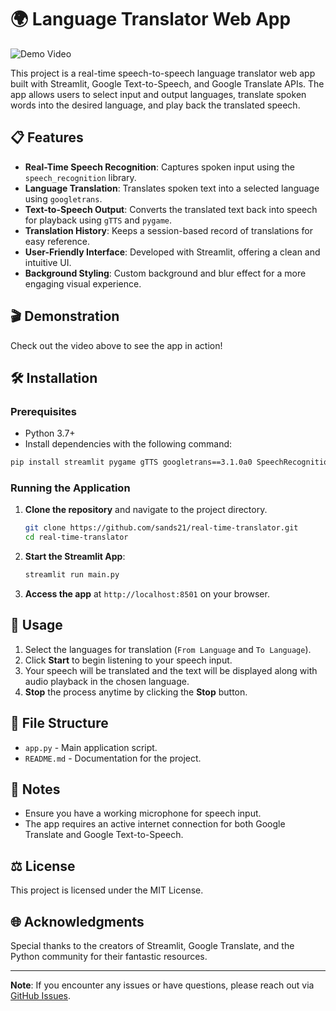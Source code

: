 # 🌍 Language Translator Web App

![Demo Video](https://www.youtube.com/watch?v=Q4gFux8JrkI)

This project is a real-time speech-to-speech language translator web app built with Streamlit, Google Text-to-Speech, and Google Translate APIs. The app allows users to select input and output languages, translate spoken words into the desired language, and play back the translated speech.

## 📋 Features

- **Real-Time Speech Recognition**: Captures spoken input using the `speech_recognition` library.
- **Language Translation**: Translates spoken text into a selected language using `googletrans`.
- **Text-to-Speech Output**: Converts the translated text back into speech for playback using `gTTS` and `pygame`.
- **Translation History**: Keeps a session-based record of translations for easy reference.
- **User-Friendly Interface**: Developed with Streamlit, offering a clean and intuitive UI.
- **Background Styling**: Custom background and blur effect for a more engaging visual experience.

## 🎬 Demonstration

Check out the video above to see the app in action!

## 🛠️ Installation

### Prerequisites

- Python 3.7+
- Install dependencies with the following command:

```bash
pip install streamlit pygame gTTS googletrans==3.1.0a0 SpeechRecognition
```

### Running the Application

1. **Clone the repository** and navigate to the project directory.

   ```bash
   git clone https://github.com/sands21/real-time-translator.git
   cd real-time-translator
   ```

2. **Start the Streamlit App**:

   ```bash
   streamlit run main.py
   ```

3. **Access the app** at `http://localhost:8501` on your browser.

## 🚀 Usage

1. Select the languages for translation (`From Language` and `To Language`).
2. Click **Start** to begin listening to your speech input.
3. Your speech will be translated and the text will be displayed along with audio playback in the chosen language.
4. **Stop** the process anytime by clicking the **Stop** button.

## 📁 File Structure

- `app.py` - Main application script.
- `README.md` - Documentation for the project.

## 📝 Notes

- Ensure you have a working microphone for speech input.
- The app requires an active internet connection for both Google Translate and Google Text-to-Speech.

## ⚖️ License

This project is licensed under the MIT License.

## 🌐 Acknowledgments

Special thanks to the creators of Streamlit, Google Translate, and the Python community for their fantastic resources.

---

**Note**: If you encounter any issues or have questions, please reach out via [GitHub Issues](https://github.com/sands21/real-time-translator/issues).
